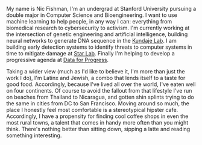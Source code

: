 My name is Nic Fishman, I'm an undergrad at Stanford University pursuing a double major in Computer Science and Bioengineering. I want to use machine learning to help people, in any way I can: everything from biomedical research to cybersecurity to activism. I'm currently working at the intersection of genetic engineering and artificial intelligence, building neural networks to generate DNA sequence in the <a href="https://sites.google.com/site/anshulkundaje/students" target="_blank">Kundaje Lab</a>. I am building early detection systems to identify threats to computer systems in time to mitigate damage at <a href="https://starlab.io/what-we-do/" target="_blank">Star Lab</a>. Finally I'm helping to develop a progressive agenda at <a href="https://www.dataforprogress.org/" target="_blank">Data for Progress</a>.

Taking a wider view (much as I'd like to believe it, I'm more than just the work I do), I'm Latinx and Jewish, a combo that lends itself to a taste for good food. Accordingly, because I've lived all over the world, I've eaten well on four continents. Of course to avoid the fallout from that lifestyle I've run on beaches from Thailand to Nicaragua, and gotten shin splints trying to do the same in cities from DC to San Francisco. Moving around so much, the place I honestly feel most comfortable is a stereotypical hipster cafe. Accordingly, I have a propensity for finding cool coffee shops in even the most rural towns, a talent that comes in handy more often than you might think. There's nothing better than sitting down, sipping a latte and reading something interesting.